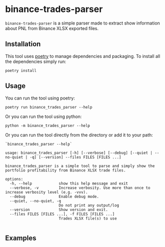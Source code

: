 # binance-trades-parser

`binance-trades-parser` is a simple parser made to extract show information about PNL from Binance XLSX exported files.

## Installation

This tool uses [poetry](https://python-poetry.org/) to manage dependencies and packaging. To install all the
dependencies
simply run:

``` shell
poetry install
```

## Usage

You can run the tool using poetry:

``` shell
poetry run binance_trades_parser --help
```

Or you can run the tool using python:

``` shell
python -m binance_trades_parser --help
```

Or you can run the tool directly from the directory or add it to your path:

``` shell
`binance_trades_parser --help`
```

```shell
usage: binance_trades_parser [-h] [--verbose] [--debug] [--quiet | --no-quiet | -q] [--version] --files FILES [FILES ...]

binance_trades_parser is a simple tool to parse and simply show the portfolio profitability from Binance XLSX trade files.

options:
  -h, --help            show this help message and exit
  --verbose, -v         Increase verbosity. Use more than once to increase verbosity level (e.g. -vvv).
  --debug               Enable debug mode.
  --quiet, --no-quiet, -q
                        Do not print any output/log
  --version             Show version and exit.
  --files FILES [FILES ...], -f FILES [FILES ...]
                        Trades XLSX file(s) to use
 
```

## Examples
